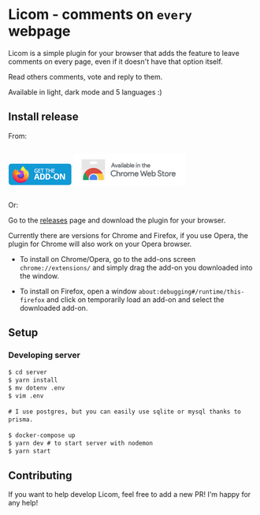 # Licom - comments on `every` webpage

Licom is a simple plugin for your browser that adds the feature to leave comments on every page, even if it doesn't have that option itself.

Read others comments, vote and reply to them.

Available in light, dark mode and 5 languages :)

## Install release

From:

<div style="display: flex; align-items: center;">

[![Firefox Store](firefox.png)](https://addons.mozilla.org/addon/licom/) [![Chrome Web Store](chrome.png)](https://chrome.google.com/webstore/detail/licom/kmjfgkpnlhgpfgacgmadpllppmcfbiok)

</div>

Or:

Go to the [releases](https://github.com/skorotkiewicz/Licom/releases) page and download the plugin for your browser.

Currently there are versions for Chrome and Firefox, if you use Opera, the plugin for Chrome will also work on your Opera browser.

- To install on Chrome/Opera, go to the add-ons screen `chrome://extensions/` and simply drag the add-on you downloaded into the window.

- To install on Firefox, open a window `about:debugging#/runtime/this-firefox` and click on temporarily load an add-on and select the downloaded add-on.

## Setup

### Developing server

```
$ cd server
$ yarn install
$ mv dotenv .env
$ vim .env

# I use postgres, but you can easily use sqlite or mysql thanks to prisma.

$ docker-compose up
$ yarn dev # to start server with nodemon
$ yarn start
```

## Contributing

If you want to help develop Licom, feel free to add a new PR! I'm happy for any help!
